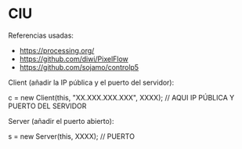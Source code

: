 # CIU
 
Referencias usadas:
- https://processing.org/
- https://github.com/diwi/PixelFlow
- https://github.com/sojamo/controlp5

Client (añadir la IP pública y el puerto del servidor):

 c = new Client(this, "XX.XXX.XXX.XXX", XXXX); // AQUI IP PÚBLICA Y PUERTO DEL SERVIDOR

Server (añadir el puerto abierto):

 s = new Server(this, XXXX);  // PUERTO 
